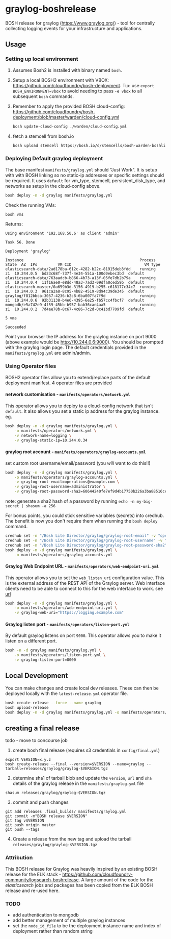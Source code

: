 # graylog-boshrelease

BOSH release for graylog (<https://www.graylog.org/>) - tool for centrally collecting logging events for your infrastructure and applications.

## Usage

### Setting up local environment

1. Assumes Bosh2 is installed with binary named `bosh`.

1. Setup a local BOSH2 environment with VBOX: <https://github.com/cloudfoundry/bosh-deployment>. Tip: use `export BOSH_ENVIRONMENT=vbox` to avoid needing to pass `-e vbox` to all subsequent `bosh` commands.

1. Remember to apply the provided BOSH cloud-config: <https://github.com/cloudfoundry/bosh-deployment/blob/master/warden/cloud-config.yml>

    ```bash
    bosh update-cloud-config ./warden/cloud-config.yml
    ```

1. fetch a stemcell from bosh.io

    ```bash
    bosh upload stemcell https://bosh.io/d/stemcells/bosh-warden-boshlite-ubuntu-trusty-go_agent
    ```

### Deploying Default graylog deployment

The base manifest `manifests/graylog.yml` should "Just Work".
It is setup with with BOSH linking so no static-ip addresses or specific settings should be required.  It uses `default` for vm_type, stemcell, persistent_disk_type, and networks as setup in the cloud-config above.

```bash
bosh deploy -n -d graylog manifests/graylog.yml
```

Check the running VMs:

```bash
bosh vms
```

Returns:

```text
Using environment '192.168.50.6' as client 'admin'

Task 56. Done

Deployment 'graylog'

Instance                                                   Process State  AZ  IPs         VM CID                                VM Type
elasticsearch-data/2ad178ba-612c-4282-b22c-81915deb3fdd    running        z1  10.244.0.5  bd23c68f-737f-4e34-551a-100d0ebec3bd  default
elasticsearch-data/763aadcb-b866-4b73-a13f-05fe7db2b79a    running        z1  10.244.0.4  11f16ae0-e8dd-48a3-7ad3-09dfa0ced59b  default
elasticsearch-master/0a659b3d-3156-4919-b255-c618177c34c7  running        z1  10.244.0.3  961ca2a8-8c95-4b82-4519-8d94c39de345  default
graylog/f812bbca-3057-4236-b2c8-6ba007fa7f9d               running        z1  10.244.0.6  92b31138-b4e6-4395-6e25-fb57cc4fbcf7  default
mongodb/e5a742e9-4f59-45bb-b957-bab36cae4aa5               running        z1  10.244.0.2  7d4ae78b-8c67-4c86-7c2d-0c41bd7709fd  default

5 vms

Succeeded
```

Point your browser the IP address for the graylog instance on port 9000 (above example would be <http://10.244.0.6:9000>).
You should be prompted with the graylog login page.  The default credentials provided in the `manifests/graylog.yml` are admin/admin.

### Using Operator files

BOSH2 operator files allow you to extend/replace parts of the default deployment manifest.  4 operator files are provided

#### network customisation - `manifests/operators/network.yml`

This operator allows you to deploy to a cloud-config network that isn't `default`.  It also allows you set a static ip address for the graylog instance.
eg.

```bash
bosh deploy -n -d graylog manifests/graylog.yml \
    -o manifests/operators/network.yml \
    -v network-name=logging \
    -v graylog-static-ip=10.244.0.34
```

#### graylog root account  - `manifests/operators/graylog-accounts.yml`

set custom root username/email/password (you *will* want to do this!!)

```bash
bosh deploy -n -d graylog manifests/graylog.yml \
    -o manifests/operators/graylog-accounts.yml \
    -v graylog-root-email=operations@example.com \
    -v graylog-root-username=administrator \
    -v graylog-root-password-sha2=60644240fe7ef9d4b17750b226a3ba88516cea9446439d275e922377f658fc4a
```

note: generate a sha2 hash of a password by running `echo -n my-big-secret | shasum -a 256`

For bonus points, you could stick sensitive variables (secrets) into credhub.  The benefit is now you don't require them when running the `bosh deploy` command.

```bash
credhub set -n "/Bosh Lite Director/graylog/graylog-root-email" -v "operations@example.com"
credhub set -n "/Bosh Lite Director/graylog/graylog-root-username" -v "administrator"
credhub set -n "/Bosh Lite Director/graylog/graylog-root-password-sha2" -v "60644240fe7ef9d4b17750b226a3ba88516cea9446439d275e922377f658fc4a"
bosh deploy -n -d graylog manifests/graylog.yml \
    -o manifests/operators/graylog-accounts.yml
```

#### Graylog Web Endpoint URL  - `manifests/operators/web-endpoint-uri.yml`

This operator allows you to set the `web_listen_uri` configuration value.  This is the external address of the REST API of the Graylog server. Web interface clients need to be able to connect to this for the web interface to work. see [url](http://docs.graylog.org/en/2.2/pages/configuration/web_interface.html)

```bash
bosh deploy -n -d graylog manifests/graylog.yml \
    -o manifests/operators/web-endpoint-uri.yml \
    -v graylog-web-uri="https://logging.example.com"
```

#### Graylog listen port  - `manifests/operators/listen-port.yml`

By default graylog listens on port `9000`.  This operator allows you to make it listen on a different port.

```bash
bosh -n -d graylog manifests/graylog.yml \
    -o manifests/operators/listen-port.yml \
    -v graylog-listen-port=8000
```

## Local Development

You can make changes and create local dev releases.
These can then be deployed locally with the `latest-release.yml` operator file.

```bash
bosh create-release --force --name graylog
bosh upload-release
bosh deploy -n -d graylog manifests/graylog.yml -o manifests/operators/latest-release.yml
```

## creating a final release
todo - move to concourse job
1.  create bosh final release (requires s3 credentials in `config/final.yml`)
```
export VERSION=x.y.z
bosh create-release --final --version=$VERSION --name=graylog --tarball=releases/graylog/graylog-$VERSION.tgz
```
2. determine sha1 of tarball blob and update the `version`, `url` and `sha` details of the graylog release in the `manifests/graylog.yml` file
```
shasum releases/graylog/graylog-$VERSION.tgz
```
3. commit and push changes
```
git add releases .final_builds/ manifests/graylog.yml
git commit -m"BOSH release $VERSION"
git tag v$VERSION
git push origin master
git push --tags
```
4. Create a release from the new tag and upload the tarball `releases/graylog/graylog-$VERSION.tgz`

### Attribution

This BOSH release for Graylog was heavily inspired by an existing BOSH release for the ELK stack - <https://github.com/cloudfoundry-community/logsearch-boshrelease>.
A large amount of the code for the _elasticsearch_ jobs and packages has been copied from the ELK BOSH release and re-used here.

### TODO

- add authentication to mongodb
- add better management of multiple graylog instances
- set the `node_id_file` to be the deployment instance name and index of deployment rather than random string
